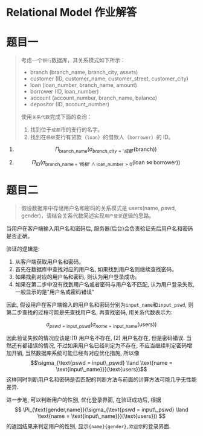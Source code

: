 # Relational Model 作业解答

# 题目一

> 考虑一个`银行`数据库，其关系模式如下所示：
>
> - branch (branch_name, branch_city, assets)
> - customer (ID, customer_name, customer_street, customer_city)
> - loan (loan_number, branch_name, amount)
> - borrower (ID, loan_number)
> - account (account_number, branch_name, balance)
> - depositor (ID, account_number)
>
> 使用`关系代数`完成下面的查询：
>
> 1. 找到位于`成都`市的支行的名字。
> 2. 找到在`杨柳`支行有贷款（`loan`）的借款人（`borrower`）的 ID。

1. $$
   \Pi_{{\text{branch\_name}}}(\sigma_{branch\_city = '成都'}(\text{branch}))
   $$

2. $$
   \Pi_{{\text{ID}}}(\sigma_{\text{branch\_name = '杨柳'} \land \text{loan\_number}>0}(\text{loan} \bowtie \text{borrower}))
   $$

# 题目二

> 假设数据库中存储用户名和密码的关系模式是 users(name, pswd, gender)，请结合关系代数简述实现`用户登录`逻辑的思路。

当用户在客户端输入用户名和密码后, 服务器(后台)会负责验证先后用户名和密码是否正确。

验证的逻辑是:

1. 从客户端获取用户名和密码。
2. 首先在数据库中查找对应的用户名, 如果找到用户名则继续查找密码。
3. 如果找到对应的用户名和密码, 则认为用户登录成功。
4. 如果在第二步中没有找到用户名或者密码与用户名不匹配, 认为用户登录失败, 一般显示的是"用户名或密码错误"

因此, 假设用户在客户端输入的用户名和密码分别为`input_name`和`input_pswd`, 则第二步查找的过程可能是先查找用户名, 再查找密码, 用关系代数表示为:

$$
\sigma_{pswd = \text{input\_pswd}}(\sigma_{name = \text{input\_name}}(\text{users}))
$$

因此验证失败的情况应该是:(1) 用户名不存在, (2) 用户名存在, 但是密码错误. 当然还有都错误的情况, 不过如果用户名已经判定为不存在, 不应当继续判定密码增加开销, 当然数据库系统可能已经有对应优化措施, 所以像
$$\sigma_{\text{pswd = input\_pswd} \land \text{name = \text{input\_name}}}(\text{users})$$
这样同时判断用户名和密码是否匹配的判断方法与前面的计算方法可能几乎无性能差异. 

进一步地, 可以判断用户的性别, 优化登录界面, 在验证成功后, 根据
$$
\Pi_{\text{gender,name}}(\sigma_{\text{pswd = input\_pswd} \land \text{name = \text{input\_name}}}(\text{users}))
$$
的返回结果来判定用户的性别, 显示`{name}{gender},欢迎您`的登录界面.
